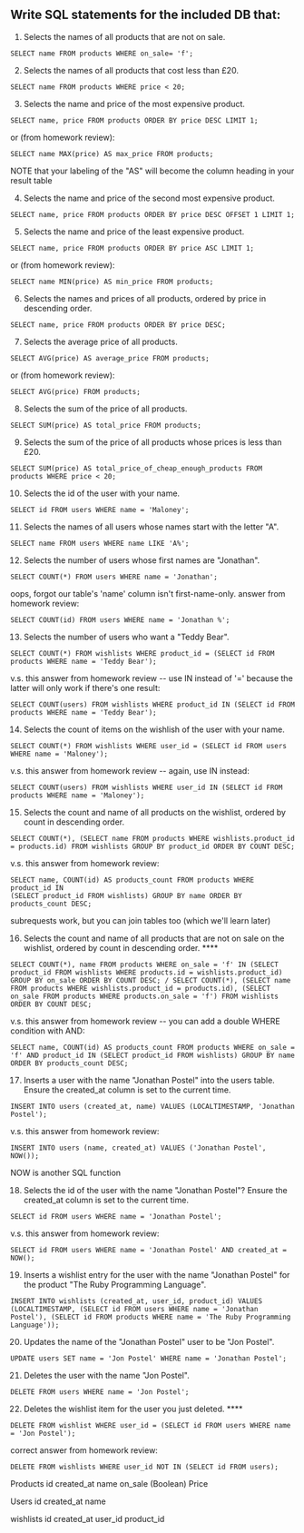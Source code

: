 ## Write SQL statements for the included DB that:

1. Selects the names of all products that are not on sale.
``````
SELECT name FROM products WHERE on_sale= 'f';
``````

2. Selects the names of all products that cost less than £20.
``````
SELECT name FROM products WHERE price < 20;
``````

3. Selects the name and price of the most expensive product.
``````
SELECT name, price FROM products ORDER BY price DESC LIMIT 1;
``````
or (from homework review):
``````
SELECT name MAX(price) AS max_price FROM products;
``````
NOTE that your labeling of the "AS" will become the column heading in your result table

4. Selects the name and price of the second most expensive product.
``````
SELECT name, price FROM products ORDER BY price DESC OFFSET 1 LIMIT 1;
``````

5. Selects the name and price of the least expensive product.
``````
SELECT name, price FROM products ORDER BY price ASC LIMIT 1;
``````
or (from homework review):
``````
SELECT name MIN(price) AS min_price FROM products;
``````

6. Selects the names and prices of all products, ordered by price in descending order.
``````
SELECT name, price FROM products ORDER BY price DESC;
``````

7. Selects the average price of all products.
``````
SELECT AVG(price) AS average_price FROM products;
``````
or (from homework review):
``````
SELECT AVG(price) FROM products;
``````

8. Selects the sum of the price of all products.
``````
SELECT SUM(price) AS total_price FROM products;
``````

9. Selects the sum of the price of all products whose prices is less than £20.
``````
SELECT SUM(price) AS total_price_of_cheap_enough_products FROM products WHERE price < 20;
``````

10. Selects the id of the user with your name.
``````
SELECT id FROM users WHERE name = 'Maloney';
``````
  
11. Selects the names of all users whose names start with the letter "A".
``````
SELECT name FROM users WHERE name LIKE 'A%';
``````

12. Selects the number of users whose first names are "Jonathan".
``````
SELECT COUNT(*) FROM users WHERE name = 'Jonathan';
``````
oops, forgot our table's 'name' column isn't first-name-only. answer from homework review:
``````
SELECT COUNT(id) FROM users WHERE name = 'Jonathan %';
``````

13. Selects the number of users who want a "Teddy Bear".
``````
SELECT COUNT(*) FROM wishlists WHERE product_id = (SELECT id FROM products WHERE name = 'Teddy Bear');
``````
v.s. this answer from homework review -- use IN instead of '=' because the latter will only work if there's one result:
``````
SELECT COUNT(users) FROM wishlists WHERE product_id IN (SELECT id FROM products WHERE name = 'Teddy Bear');
``````

14. Selects the count of items on the wishlish of the user with your name.
``````
SELECT COUNT(*) FROM wishlists WHERE user_id = (SELECT id FROM users WHERE name = 'Maloney');
``````
v.s. this answer from homework review -- again, use IN instead:
``````
SELECT COUNT(users) FROM wishlists WHERE user_id IN (SELECT id FROM products WHERE name = 'Maloney');
``````

15. Selects the count and name of all products on the wishlist, ordered by count in descending order.
``````
SELECT COUNT(*), (SELECT name FROM products WHERE wishlists.product_id = products.id) FROM wishlists GROUP BY product_id ORDER BY COUNT DESC;
``````
v.s. this answer from homework review:
``````
SELECT name, COUNT(id) AS products_count FROM products WHERE product_id IN
(SELECT product_id FROM wishlists) GROUP BY name ORDER BY products_count DESC;
``````
subrequests work, but you can join tables too (which we'll learn later)

16. Selects the count and name of all products that are not on sale on the wishlist, ordered by count in descending order. ****
``````
SELECT COUNT(*), name FROM products WHERE on_sale = 'f' IN (SELECT product_id FROM wishlists WHERE products.id = wishlists.product_id) GROUP BY on_sale ORDER BY COUNT DESC; / SELECT COUNT(*), (SELECT name FROM products WHERE wishlists.product_id = products.id), (SELECT on_sale FROM products WHERE products.on_sale = 'f') FROM wishlists ORDER BY COUNT DESC;
``````
v.s. this answer from homework review -- you can add a double WHERE condition with AND:
``````
SELECT name, COUNT(id) AS products_count FROM products WHERE on_sale = 'f' AND product_id IN (SELECT product_id FROM wishlists) GROUP BY name ORDER BY products_count DESC;
``````

17. Inserts a user with the name "Jonathan Postel" into the users table. Ensure the created_at column is set to the current time.
``````
INSERT INTO users (created_at, name) VALUES (LOCALTIMESTAMP, 'Jonathan Postel');
``````
v.s. this answer from homework review:
``````
INSERT INTO users (name, created_at) VALUES ('Jonathan Postel', NOW());
``````
NOW is another SQL function


18. Selects the id of the user with the name "Jonathan Postel"? Ensure the created_at column is set to the current time.
``````
SELECT id FROM users WHERE name = 'Jonathan Postel';
``````
v.s. this answer from homework review:
``````
SELECT id FROM users WHERE name = 'Jonathan Postel' AND created_at = NOW();
``````

19. Inserts a wishlist entry for the user with the name "Jonathan Postel" for the product "The Ruby Programming Language".
``````
INSERT INTO wishlists (created_at, user_id, product_id) VALUES (LOCALTIMESTAMP, (SELECT id FROM users WHERE name = 'Jonathan Postel'), (SELECT id FROM products WHERE name = 'The Ruby Programming Language'));
``````

20. Updates the name of the "Jonathan Postel" user to be "Jon Postel".
``````
UPDATE users SET name = 'Jon Postel' WHERE name = 'Jonathan Postel';
``````

21. Deletes the user with the name "Jon Postel".
``````
DELETE FROM users WHERE name = 'Jon Postel';
``````

22. Deletes the wishlist item for the user you just deleted. ****
``````
DELETE FROM wishlist WHERE user_id = (SELECT id FROM users WHERE name = 'Jon Postel');
``````
correct answer from homework review:
``````
DELETE FROM wishlists WHERE user_id NOT IN (SELECT id FROM users);
``````



Products
id
created_at
name
on_sale (Boolean)
Price

Users
id
created_at
name

wishlists
id
created_at
user_id
product_id